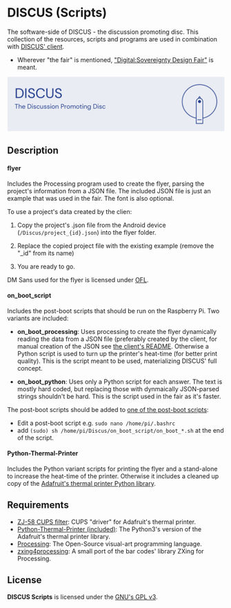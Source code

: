 # DISCUS (Scripts)

The software-side of DISCUS - the discussion promoting disc. This collection of the resources, scripts and programs are used in combination with [DISCUS' client](https://github.com/machiav3lli/discus_client).

- Wherever "the fair" is mentioned, ["Digital:Sovereignty Design Fair"](https://www.codingixd.org/design-fair-digitalsovereignty) is meant.

![](Banner.jpg)

## Description

#### flyer

Includes the Processing program used to create the flyer, parsing the project's information from a JSON file. The included JSON file is just an example that was used in the fair. The font is also optional.

To use a project's data created by the clien:

1. Copy the project's .json file from the Android device (`/Discus/project_{id}.json`) into the flyer folder.

2. Replace the copied project file with the existing example (remove the "_id" from its name)

3. You are ready to go.

DM Sans used for the flyer is licensed under [OFL](https://scripts.sil.org/cms/scripts/page.php?site_id=nrsi&id=OFL).

#### on_boot_script

Includes the post-boot scripts that should be run on the Raspberry Pi. Two variants are included:

- **on_boot_processing**: Uses processing to create the flyer dynamically reading the data from a JSON file (preferably created by the client, for manual creation of the JSON see [the client's README](https://github.com/machiav3lli/discus_client/blob/main/README.md). Otherwise a Python script is used to turn up the printer's heat-time (for better print quality). This is the script meant to be used, materializing DISCUS' full concept.

- **on_boot_python**: Uses only a Python script for each answer. The text is mostly hard coded, but replacing those with dynmaically JSON-parsed strings shouldn't be hard. This is the script used in the fair as it's faster.

The post-boot scripts should be added to [one of the post-boot scripts](https://www.dexterindustries.com/howto/run-a-program-on-your-raspberry-pi-at-startup):

- Edit a post-boot script e.g. `sudo nano /home/pi/.bashrc`
- add `(sudo) sh /home/pi/Discus/on_boot_script/on_boot_*.sh` at the end of the script.

#### Python-Thermal-Printer

Includes the Python variant scripts for printing the flyer and a stand-alone to increase the heat-time of the printer. Otherwise it includes a cleaned up copy of the [Adafruit's thermal printer Python library](https://github.com/adafruit/Python-Thermal-Printer).

## Requirements

- [ZJ-58 CUPS filter](https://github.com/adafruit/zj-58): CUPS "driver" for Adafruit's thermal printer.
- [Python-Thermal-Printer (included)](https://github.com/adafruit/Python-Thermal-Printer): The Python3's version of the Adafruit's thermal printer library.
- [Processing](https://processing.org): The Open-Source visual-art programming language.
- [zxing4processing](http://cagewebdev.com/zxing4processing-processing-library): A small port of the bar codes' library ZXing for Processing.

## License

**DISCUS Scripts** is licensed under the [GNU's GPL v3](LICENSE.md).
